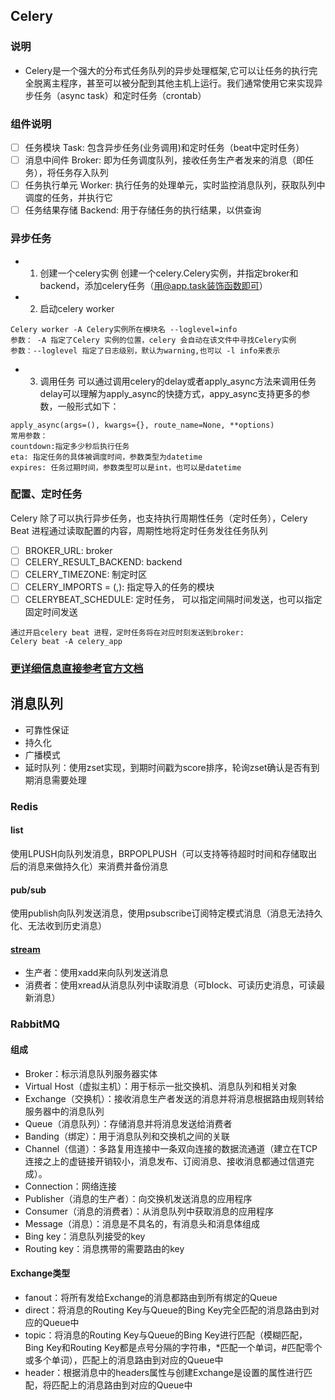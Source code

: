 ## Celery
### 说明 
- Celery是一个强大的分布式任务队列的异步处理框架,它可以让任务的执行完全脱离主程序，甚至可以被分配到其他主机上运行。我们通常使用它来实现异步任务（async task）和定时任务（crontab）

### 组件说明
* [ ] 任务模块 Task: 包含异步任务(业务调用)和定时任务（beat中定时任务）
* [ ] 消息中间件 Broker: 即为任务调度队列，接收任务生产者发来的消息（即任务），将任务存入队列
* [ ] 任务执行单元 Worker: 执行任务的处理单元，实时监控消息队列，获取队列中调度的任务，并执行它
* [ ] 任务结果存储 Backend: 用于存储任务的执行结果，以供查询

### 异步任务
- 1. 创建一个celery实例
创建一个celery.Celery实例，并指定broker和backend，添加celery任务（用@app.task装饰函数即可）

- 2. 启动celery worker
```
Celery worker -A Celery实例所在模块名 --loglevel=info
参数： -A 指定了Celery 实例的位置，celery 会自动在该文件中寻找Celery实例 
参数：--loglevel 指定了日志级别，默认为warning,也可以 -l info来表示
```

- 3. 调用任务
可以通过调用celery的delay或者apply_async方法来调用任务
delay可以理解为apply_async的快捷方式，appy_async支持更多的参数，一般形式如下：

```
apply_async(args=(), kwargs={}, route_name=None, **options)
常用参数：
countdown:指定多少秒后执行任务
eta: 指定任务的具体被调度时间，参数类型为datetime
expires: 任务过期时间，参数类型可以是int，也可以是datetime
```


### 配置、定时任务
Celery 除了可以执行异步任务，也支持执行周期性任务（定时任务），Celery Beat 进程通过读取配置的内容，周期性地将定时任务发往任务队列
* [ ] BROKER_URL: broker
* [ ] CELERY_RESULT_BACKEND: backend
* [ ] CELERY_TIMEZONE: 制定时区
* [ ] CELERY_IMPORTS = (,): 指定导入的任务的模块
* [ ] CELERYBEAT_SCHEDULE: 定时任务， 可以指定间隔时间发送，也可以指定固定时间发送

```
通过开启celery beat 进程，定时任务将在对应时刻发送到broker:
Celery beat -A celery_app
```

### [更详细信息直接参考官方文档](http://docs.jinkan.org/docs/celery/getting-started/introduction.html)

## 消息队列
- 可靠性保证
- 持久化
- 广播模式
- 延时队列：使用zset实现，到期时间戳为score排序，轮询zset确认是否有到期消息需要处理
### Redis
#### list
使用LPUSH向队列发消息，BRPOPLPUSH（可以支持等待超时时间和存储取出后的消息来做持久化）来消费并备份消息
#### pub/sub
使用publish向队列发送消息，使用psubscribe订阅特定模式消息（消息无法持久化、无法收到历史消息）
#### [stream](./Redis.md)
- 生产者：使用xadd来向队列发送消息
- 消费者：使用xread从消息队列中读取消息（可block、可读历史消息，可读最新消息）

### RabbitMQ
#### 组成
- Broker：标示消息队列服务器实体
- Virtual Host（虚拟主机）：用于标示一批交换机、消息队列和相关对象
- Exchange（交换机）：接收消息生产者发送的消息并将消息根据路由规则转给服务器中的消息队列
- Queue（消息队列）：存储消息并将消息发送给消费者
- Banding（绑定）：用于消息队列和交换机之间的关联
- Channel（信道）：多路复用连接中一条双向连接的数据流通道（建立在TCP连接之上的虚链接开销较小，消息发布、订阅消息、接收消息都通过信道完成）。
- Connection：网络连接
- Publisher（消息的生产者）：向交换机发送消息的应用程序
- Consumer（消息的消费者）：从消息队列中获取消息的应用程序
- Message（消息）：消息是不具名的，有消息头和消息体组成
- Bing key：消息队列接受的key
- Routing key：消息携带的需要路由的key

#### Exchange类型
- fanout：将所有发给Exchange的消息都路由到所有绑定的Queue
- direct：将消息的Routing Key与Queue的Bing Key完全匹配的消息路由到对应的Queue中
- topic：将消息的Routing Key与Queue的Bing Key进行匹配（模糊匹配，Bing Key和Routing Key都是点号分隔的字符串，*匹配一个单词，#匹配零个或多个单词），匹配上的消息路由到对应的Queue中
- header：根据消息中的headers属性与创建Exchange是设置的属性进行匹配，将匹配上的消息路由到对应的Queue中



